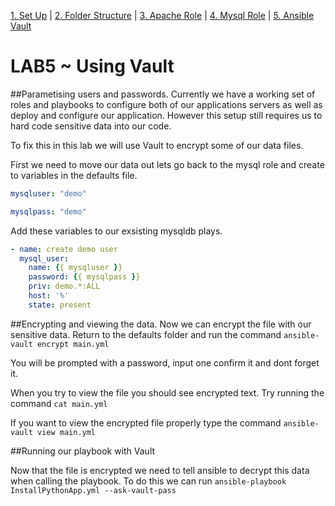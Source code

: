 [1. Set Up](SetUp.md) | [2. Folder Structure](lab-001.md) | [3. Apache Role](lab-002.md) | [4. Mysql Role](lab-002.md) | [5. Ansible Vault](lab-004.md)

# LAB5 ~ Using Vault

##Parametising users and passwords.
Currently we have a working set of roles and playbooks to configure both of our applications servers as well as deploy and configure our application. However this setup still requires us to hard code sensitive data into our code.

To fix this in this lab we will use Vault to encrypt some of our data files.

First we need to move our data out lets go back to the mysql role and create to variables in the defaults file.

```yml
mysqluser: "demo"

mysqlpass: "demo"
```

Add these variables to our exsisting mysqldb plays.

```yml
- name: create demo user
  mysql_user:
    name: {{ mysqluser }}
    password: {{ mysqlpass }}
    priv: demo.*:ALL
    host: '%'
    state: present
```
##Encrypting and viewing the data.
Now we can encrypt the file with our sensitive data. Return to the defaults folder and run the command `ansible-vault encrypt main.yml`

You will be prompted with a password, input one confirm it and dont forget it.

When you try to view the file you should see encrypted text. Try running the command `cat main.yml`

If you want to view the encrypted file properly type the command `ansible-vault view main.yml`

##Running our playbook with Vault

Now that the file is encrypted we need to tell ansible to decrypt this data when calling the playbook. To do this we can run `ansible-playbook InstallPythonApp.yml --ask-vault-pass`

